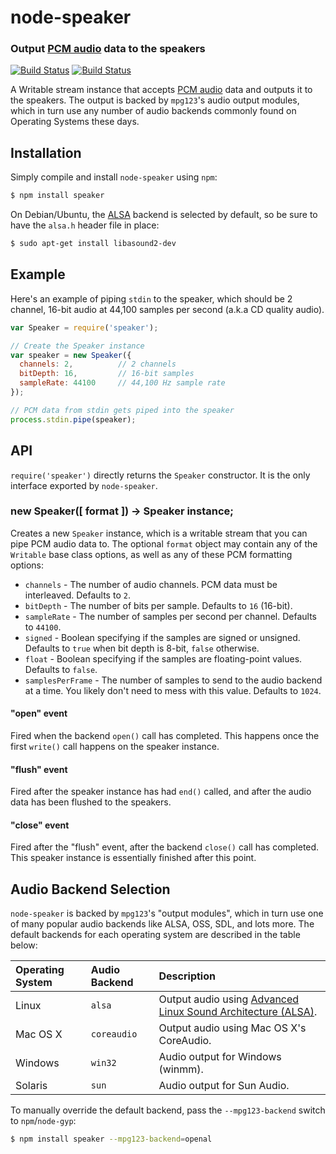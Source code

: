 node-speaker
============
### Output [PCM audio][pcm] data to the speakers
[![Build Status](https://secure.travis-ci.org/TooTallNate/node-speaker.svg)](https://travis-ci.org/TooTallNate/node-speaker)
[![Build Status](https://ci.appveyor.com/api/projects/status/wix7wml3v55670kw?svg=true)](https://ci.appveyor.com/project/TooTallNate/node-speaker)


A Writable stream instance that accepts [PCM audio][pcm] data and outputs it
to the speakers. The output is backed by `mpg123`'s audio output modules, which
in turn use any number of audio backends commonly found on Operating Systems
these days.


Installation
------------

Simply compile and install `node-speaker` using `npm`:

``` bash
$ npm install speaker
```

On Debian/Ubuntu, the [ALSA][alsa] backend is selected by default, so be sure
to have the `alsa.h` header file in place:

``` bash
$ sudo apt-get install libasound2-dev
```


Example
-------

Here's an example of piping `stdin` to the speaker, which should be 2 channel,
16-bit audio at 44,100 samples per second (a.k.a CD quality audio).

``` javascript
var Speaker = require('speaker');

// Create the Speaker instance
var speaker = new Speaker({
  channels: 2,          // 2 channels
  bitDepth: 16,         // 16-bit samples
  sampleRate: 44100     // 44,100 Hz sample rate
});

// PCM data from stdin gets piped into the speaker
process.stdin.pipe(speaker);
```


API
---

`require('speaker')` directly returns the `Speaker` constructor. It is the only
interface exported by `node-speaker`.

### new Speaker([ format ]) -> Speaker instance;

Creates a new `Speaker` instance, which is a writable stream that you can pipe
PCM audio data to. The optional `format` object may contain any of the `Writable`
base class options, as well as any of these PCM formatting options:

  * `channels` - The number of audio channels. PCM data must be interleaved. Defaults to `2`.
  * `bitDepth` - The number of bits per sample. Defaults to `16` (16-bit).
  * `sampleRate` - The number of samples per second per channel. Defaults to `44100`.
  * `signed` - Boolean specifying if the samples are signed or unsigned. Defaults to `true` when bit depth is 8-bit, `false` otherwise.
  * `float` - Boolean specifying if the samples are floating-point values. Defaults to `false`.
  * `samplesPerFrame` - The number of samples to send to the audio backend at a time. You likely don't need to mess with this value. Defaults to `1024`.

#### "open" event

Fired when the backend `open()` call has completed. This happens once the first
`write()` call happens on the speaker instance.

#### "flush" event

Fired after the speaker instance has had `end()` called, and after the audio data
has been flushed to the speakers.

#### "close" event

Fired after the "flush" event, after the backend `close()` call has completed.
This speaker instance is essentially finished after this point.


Audio Backend Selection
-----------------------

`node-speaker` is backed by `mpg123`'s "output modules", which in turn use one of
many popular audio backends like ALSA, OSS, SDL, and lots more. The default
backends for each operating system are described in the table below:

| **Operating System** | **Audio Backend** | **Description**
|:---------------------|:------------------|:----------------------------------
| Linux                | `alsa`            | Output audio using [Advanced Linux Sound Architecture (ALSA)][alsa].
| Mac OS X             | `coreaudio`       | Output audio using Mac OS X's CoreAudio.
| Windows              | `win32`           | Audio output for Windows (winmm).
| Solaris              | `sun`             | Audio output for Sun Audio.

To manually override the default backend, pass the `--mpg123-backend` switch to
`npm`/`node-gyp`:

``` bash
$ npm install speaker --mpg123-backend=openal
```

[pcm]: http://en.wikipedia.org/wiki/Pulse-code_modulation
[alsa]: http://www.alsa-project.org/
